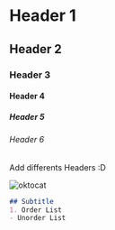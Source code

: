 # Header 1
## Header 2
### Header 3
#### Header 4
##### Header 5
###### Header 6

Add differents Headers :D

![oktocat](https://octodex.github.com/images/yaktocat.png)

``` markdown
## Subtitle
1. Order List
- Unorder List
```
